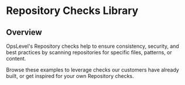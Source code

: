 # Repository Checks Library

## Overview
OpsLevel's Repository checks help to ensure consistency, security, and best practices by scanning repositories for specific files, patterns, or content.

Browse these examples to leverage checks our customers have already built, or get inspired for your own Repository checks.
